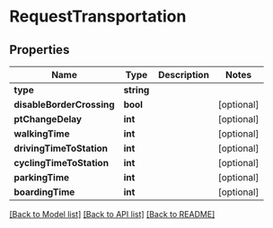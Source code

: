 # RequestTransportation

## Properties
Name | Type | Description | Notes
------------ | ------------- | ------------- | -------------
**type** | **string** |  | 
**disableBorderCrossing** | **bool** |  | [optional] 
**ptChangeDelay** | **int** |  | [optional] 
**walkingTime** | **int** |  | [optional] 
**drivingTimeToStation** | **int** |  | [optional] 
**cyclingTimeToStation** | **int** |  | [optional] 
**parkingTime** | **int** |  | [optional] 
**boardingTime** | **int** |  | [optional] 

[[Back to Model list]](../README.md#documentation-for-models) [[Back to API list]](../README.md#documentation-for-api-endpoints) [[Back to README]](../README.md)



